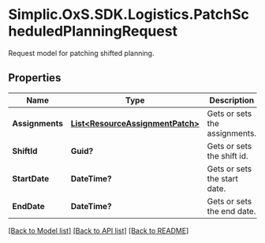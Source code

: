 # Simplic.OxS.SDK.Logistics.PatchScheduledPlanningRequest
Request model for patching shifted planning.

## Properties

Name | Type | Description | Notes
------------ | ------------- | ------------- | -------------
**Assignments** | [**List&lt;ResourceAssignmentPatch&gt;**](ResourceAssignmentPatch.md) | Gets or sets the assignments. | [optional] 
**ShiftId** | **Guid?** | Gets or sets the shift id. | [optional] 
**StartDate** | **DateTime?** | Gets or sets the start date. | [optional] 
**EndDate** | **DateTime?** | Gets or sets the end date. | [optional] 

[[Back to Model list]](../README.md#documentation-for-models) [[Back to API list]](../README.md#documentation-for-api-endpoints) [[Back to README]](../README.md)

